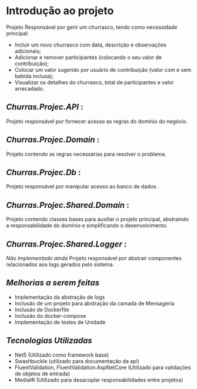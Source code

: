 # Introdução ao projeto

Projeto Responsável por gerir um churrasco, tendo como necessidade principal: 
 - Incluir um novo churrasco com data, descrição e observações adicionais;
 - Adicionar e remover participantes (colocando o seu valor de contribuição); 
 - Colocar um valor sugerido por usuário de contribuição (valor com e sem bebida inclusa); 
 - Visualizar os detalhes do churrasco, total de participantes e valor arrecadado.

## *_Churras.Projec.API_* :

Projeto responsável por fornecer acesso as regras do domínio do negócio.

## *_Churras.Projec.Domain_* :

Projeto contendo as regras necessárias para resolver o problema.

## *_Churras.Projec.Db_* :

Projeto responsável por manipular acesso ao banco de dados.

## *_Churras.Projec.Shared.Domain_* :

Projeto contendo classes bases para auxiliar o projeto principal,
abstraindo a responsabilidade do domínio e simplificando o desenvolvimento.

## *_Churras.Projec.Shared.Logger_* :

*Não Implementado ainda* Projeto responsável por abstrair componentes relacionados
aos logs gerados pelo sistema.

## *_Melhorias a serem feitas_*

 - Implementação da abstração de logs
 - Inclusão de um projeto para abstração da camada de Mensagería
 - Inclusão de Dockerfile
 - Inclusão do docker-compose
 - Implementação de testes de Unidade

## *_Tecnologias Utilizadas_*

 - Net5 (Utilizado como framework base)
 - Swashbuckle (utilizado para documentação da api)
 - FluentValidation, FluentValidation.AspNetCore (Utilizado para validações de objetos de entrada)
 - MediatR (Utilizado para desacoplar responsabilidades entre projetos)
 
 
 
